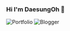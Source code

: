 ### Hi I'm DaesungOh 👋
![Portfolio](https://img.shields.io/badge/Portfolio-%23000000.svg?style=for-the-badge&logo=firefox&logoColor=#FF7139)
![Blogger](https://img.shields.io/badge/Blogger-FF5722?style=for-the-badge&logo=blogger&logoColor=white)

